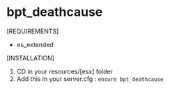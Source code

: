 # bpt_deathcause

[REQUIREMENTS]
* es_extended

[INSTALLATION]

1) CD in your resources/[esx] folder
2) Add this in your server.cfg : ``ensure bpt_deathcause``